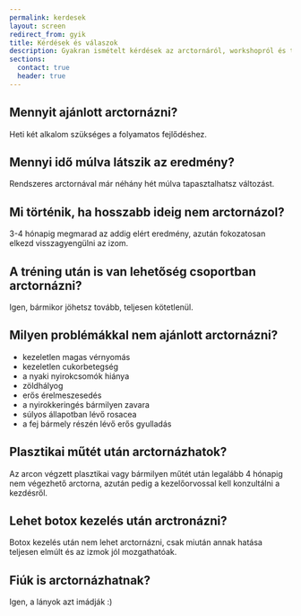 ```yaml
---
permalink: kerdesek
layout: screen
redirect_from: gyik
title: Kérdések és válaszok
description: Gyakran ismételt kérdések az arctornáról, workshopról és tréningről
sections:
  contact: true
  header: true
---
```


<h2 class="u-MarginTopZero">Mennyit ajánlott arctornázni?</h2>

Heti két alkalom szükséges a folyamatos fejlődéshez.

## Mennyi idő múlva látszik az eredmény?

Rendszeres arctornával már néhány hét múlva tapasztalhatsz változást.

## Mi történik, ha hosszabb ideig nem arctornázol?

3-4 hónapig megmarad az addig elért eredmény, azután fokozatosan elkezd
visszagyengülni az izom.

## A tréning után is van lehetőség csoportban arctornázni?

Igen, bármikor jöhetsz tovább, teljesen kötetlenül.

## Milyen problémákkal nem ajánlott arctornázni?

*   kezeletlen magas vérnyomás
*   kezeletlen cukorbetegség
*   a nyaki nyirokcsomók hiánya
*   zöldhályog
*   erős érelmeszesedés
*   a nyirokkeringés bármilyen zavara
*   súlyos állapotban lévő rosacea
*   a fej bármely részén lévő erős gyulladás

## Plasztikai műtét után arctornázhatok?

Az arcon végzett plasztikai vagy bármilyen műtét után legalább 4 hónapig nem
végezhető arctorna, azután pedig a kezelőorvossal kell konzultálni a kezdésről.

## Lehet botox kezelés után arctronázni?

Botox kezelés után nem lehet arctornázni, csak miután annak hatása teljesen
elmúlt és az izmok jól mozgathatóak.

## Fiúk is arctornázhatnak?

Igen, a lányok azt imádják :)
